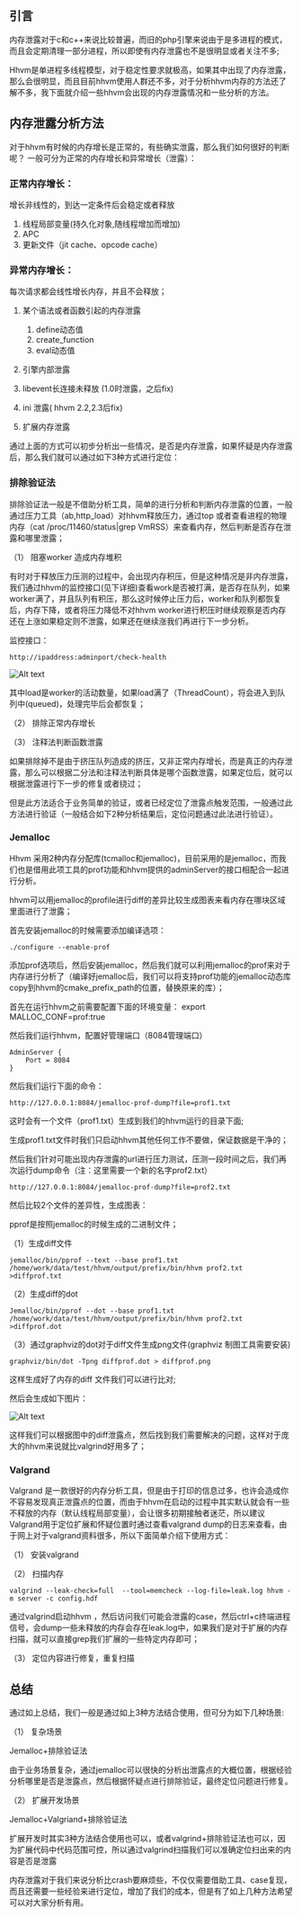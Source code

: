 ##	引言

<p>内存泄露对于c和c++来说比较普遍，而旧的php引擎来说由于是多进程的模式，而且会定期清理一部分进程，所以即使有内存泄露也不是很明显或者关注不多;</p>

Hhvm是单进程多线程模型，对于稳定性要求就极高，如果其中出现了内存泄露，那么会很明显，而且目前hhvm使用人群还不多，对于分析hhvm内存的方法还了解不多，我下面就介绍一些hhvm会出现的内存泄露情况和一些分析的方法。

##	内存泄露分析方法
对于hhvm有时候的内存增长是正常的，有些确实泄露，那么我们如何很好的判断呢？
一般可分为正常的内存增长和异常增长（泄露）：
### 正常内存增长：
增长非线性的，到达一定条件后会稳定或者释放

1. 线程局部变量(持久化对象,随线程增加而增加)
1. APC
1. 更新文件（jit cache、opcode cache）

### 异常内存增长：

每次请求都会线性增长内存，并且不会释放；

1.	某个语法或者函数引起的内存泄露
	1. define动态值
	1. create_function
	1. eval动态值

1.  引擎内部泄露
  1. libevent长连接未释放 (1.0时泄露，之后fix)
  1. ini 泄露( hhvm 2.2,2.3后fix)
1.  扩展内存泄露

通过上面的方式可以初步分析出一些情况，是否是内存泄露，如果怀疑是内存泄露后，那么我们就可以通过如下3种方式进行定位：

###	排除验证法
排除验证法一般是不借助分析工具，简单的进行分析和判断内存泄露的位置，一般通过压力工具（ab,http_load）对hhvm释放压力，通过top 或者查看进程的物理内存（cat  /proc/11460/status|grep VmRSS）来查看内存，然后判断是否存在泄露和哪里泄露；

（1）	阻塞worker 造成内存堆积

有时对于释放压力压测的过程中，会出现内存积压，但是这种情况是非内存泄露，我们通过hhvm的监控接口(见下详细)查看work是否被打满，是否存在队列，如果worker满了，并且队列有积压，那么这时候停止压力后，worker和队列都恢复后，内存下降，或者将压力降低不对hhvm worker进行积压时继续观察是否内存还在上涨如果稳定则不泄露，如果还在继续涨我们再进行下一步分析。

监控接口：

`http://ipaddress:adminport/check-health`

![Alt text](hhvm-in-action/imgs/check-health.png)
 
其中load是worker的活动数量，如果load满了（ThreadCount），将会进入到队列中(queued)，处理完毕后会都恢复；

（2）	排除正常内存增长

（3）	注释法判断函数泄露

如果排除掉不是由于挤压队列造成的挤压，又非正常内存增长，而是真正的内存泄露，那么可以根据二分法和注释法判断具体是哪个函数泄露，如果定位后，就可以根据泄露进行下一步的修复或者绕过；

但是此方法适合于业务简单的验证，或者已经定位了泄露点触发范围，一般通过此方法进行验证（一般结合如下2种分析结果后，定位问题通过此法进行验证）。

###	Jemalloc

Hhvm 采用2种内存分配库(tcmalloc和jemalloc)，目前采用的是jemalloc，而我们也是借用此项工具的prof功能和hhvm提供的adminServer的接口相配合一起进行分析。

hhvm可以用jemalloc的profile进行diff的差异比较生成图表来看内存在哪块区域里面进行了泄露；

首先安装jemalloc的时候需要添加编译选项：

`./configure --enable-prof`

添加prof选项后，然后安装jemalloc，然后我们就可以利用jemalloc的prof来对于内存进行分析了（编译好jemalloc后，我们可以将支持prof功能的jemalloc动态库copy到hhvm的cmake_prefix_path的位置，替换原来的库）；

首先在运行hhvm之前需要配置下面的环境变量：
export MALLOC_CONF=prof:true

然后我们运行hhvm，配置好管理端口（8084管理端口）

	AdminServer {
	    Port = 8084
	}


然后我们运行下面的命令：

`http://127.0.0.1:8084/jemalloc-prof-dump?file=prof1.txt`

这时会有一个文件（prof1.txt）生成到我们的hhvm运行的目录下面;

生成prof1.txt文件时我们只启动hhvm其他任何工作不要做，保证数据是干净的；

然后我们针对可能出现内存泄露的url进行压力测试，压测一段时间之后，我们再次运行dump命令（注：这里需要一个新的名字prof2.txt）

`http://127.0.0.1:8084/jemalloc-prof-dump?file=prof2.txt`

然后比较2个文件的差异性，生成图表：

pprof是按照jemalloc的时候生成的二进制文件；

（1）生成diff文件

	jemalloc/bin/pprof --text --base prof1.txt /home/work/data/test/hhvm/output/prefix/bin/hhvm prof2.txt >diffprof.txt

（2）生成diff的dot

	Jemalloc/bin/pprof --dot --base prof1.txt /home/work/data/test/hhvm/output/prefix/bin/hhvm prof2.txt >diffprof.dot

（3）通过graphviz的dot对于diff文件生成png文件(graphviz 制图工具需要安装)

	graphviz/bin/dot -Tpng diffprof.dot > diffprof.png

这样生成好了内存的diff 文件我们可以进行比对;

然后会生成如下图片：
 
![Alt text](hhvm-in-action/imgs/memery-leak.png)
 
这样我们可以根据图中的diff泄露点，然后找到我们需要解决的问题，这样对于庞大的hhvm来说就比valgrind好用多了；

###	Valgrand
Valgrand 是一款很好的内存分析工具，但是由于打印的信息过多，也许会造成你不容易发现真正泄露点的位置，而由于hhvm在启动的过程中其实默认就会有一些不释放的内存（默认线程局部变量），会让很多初期接触者迷茫，所以建议Valgrand用于定位扩展和怀疑位置时通过查看valgrand dump的日志来查看，由于网上对于valgrand资料很多，所以下面简单介绍下使用方式：

（1）	安装valgrand

（2）	扫描内存

	valgrind --leak-check=full  --tool=memcheck --log-file=leak.log hhvm -m server -c config.hdf

通过valgrind启动hhvm ，然后访问我们可能会泄露的case，然后ctrl+c终端进程信号，会dump一些未释放的内存会存在leak.log中，如果我们是对于扩展的内存扫描，就可以直接grep我们扩展的一些特定内存即可；

（3）	定位内容进行修复，重复扫描

## 总结

通过如上总结，我们一般是通过如上3种方法结合使用，但可分为如下几种场景:

（1）	复杂场景

Jemalloc+排除验证法

由于业务场景复杂，通过jemalloc可以很快的分析出泄露点的大概位置，根据经验分析哪里是否是泄露点，然后根据怀疑点进行排除验证，最终定位问题进行修复。

（2）	扩展开发场景

Jemalloc+Valgriand+排除验证法

扩展开发时其实3种方法结合使用也可以，或者valgrind+排除验证法也可以，因为扩展代码中代码范围可控，所以通过valgrind扫描我们可以准确定位扫出来的内容是否是泄露

内存泄露对于我们来说分析比crash要麻烦些，不仅仅需要借助工具、case复现，而且还需要一些经验来进行定位，增加了我们的成本，但是有了如上几种方法希望可以对大家分析有用。

